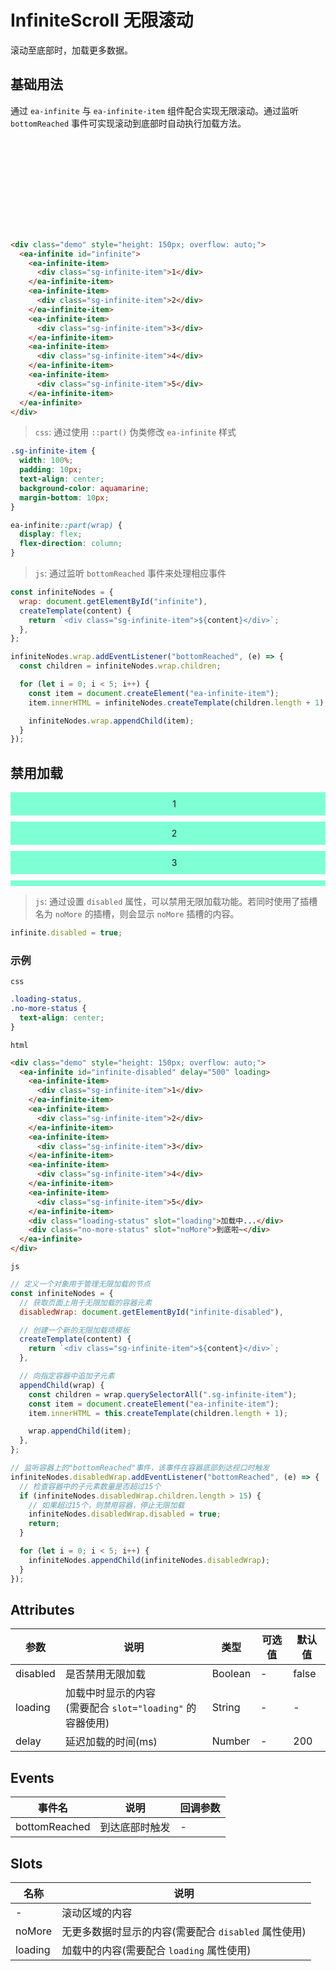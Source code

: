 <script setup>
import { onMounted } from 'vue'

onMounted(() => {
    import('../components/ea-infinite-scroll/index.js')
    import('./index.scss')

    const infiniteNodes = {
      wrap: document.getElementById('infinite'),
      disabledWrap: document.getElementById('infinite-disabled'),

      createTemplate(content) {
        return `<div class="sg-infinite-item">${content}</div>`
      },
      appendChild(wrap) {
        const children = wrap.querySelectorAll('ea-infinite-item');
        const item = document.createElement('ea-infinite-item');
        item.innerHTML = this.createTemplate(children.length + 1);

        wrap.appendChild(item);
      }
    }

    infiniteNodes.wrap.addEventListener('bottomReached', (e) => {
      for(let i = 0; i < 2; i++) {
        infiniteNodes.appendChild(infiniteNodes.wrap);
      }
    })

    infiniteNodes.disabledWrap.addEventListener('bottomReached', (e) => {
      if(infiniteNodes.disabledWrap.children.length > 15) {
        infiniteNodes.disabledWrap.disabled = true;
        return;
      }

      for(let i = 0; i < 5; i++) {
        infiniteNodes.appendChild(infiniteNodes.disabledWrap);
      }
    })
})
</script>

<style lang="scss">
.sg-infinite-item {
    width: 100%;
    padding: 10px;
    text-align: center;
    background-color: aquamarine;
    margin-bottom: 10px;
}

ea-infinite::part(wrap) {
  display: flex;
  flex-direction: column;
}

.loading-status,
.no-more-status {
  text-align: center;
}
</style>

# InfiniteScroll 无限滚动

滚动至底部时，加载更多数据。

## 基础用法

通过 `ea-infinite` 与 `ea-infinite-item` 组件配合实现无限滚动。通过监听 `bottomReached` 事件可实现滚动到底部时自动执行加载方法。

<div class="demo" style="height: 150px; overflow: auto;">
    <ea-infinite id="infinite">
        <template v-for="i in 5">
            <ea-infinite-item>
                <div class="sg-infinite-item">{{i}}</div>
            </ea-infinite-item>
        </template>
    </ea-infinite>
</div>

```html
<div class="demo" style="height: 150px; overflow: auto;">
  <ea-infinite id="infinite">
    <ea-infinite-item>
      <div class="sg-infinite-item">1</div>
    </ea-infinite-item>
    <ea-infinite-item>
      <div class="sg-infinite-item">2</div>
    </ea-infinite-item>
    <ea-infinite-item>
      <div class="sg-infinite-item">3</div>
    </ea-infinite-item>
    <ea-infinite-item>
      <div class="sg-infinite-item">4</div>
    </ea-infinite-item>
    <ea-infinite-item>
      <div class="sg-infinite-item">5</div>
    </ea-infinite-item>
  </ea-infinite>
</div>
```

> `css`: 通过使用 `::part()` 伪类修改 `ea-infinite` 样式

```css
.sg-infinite-item {
  width: 100%;
  padding: 10px;
  text-align: center;
  background-color: aquamarine;
  margin-bottom: 10px;
}

ea-infinite::part(wrap) {
  display: flex;
  flex-direction: column;
}
```

> `js`: 通过监听 `bottomReached` 事件来处理相应事件

```js
const infiniteNodes = {
  wrap: document.getElementById("infinite"),
  createTemplate(content) {
    return `<div class="sg-infinite-item">${content}</div>`;
  },
};

infiniteNodes.wrap.addEventListener("bottomReached", (e) => {
  const children = infiniteNodes.wrap.children;

  for (let i = 0; i < 5; i++) {
    const item = document.createElement("ea-infinite-item");
    item.innerHTML = infiniteNodes.createTemplate(children.length + 1);

    infiniteNodes.wrap.appendChild(item);
  }
});
```

## 禁用加载

<div class="demo" style="height: 150px; overflow: auto;">
  <ea-infinite id="infinite-disabled" delay="500" loading>
    <ea-infinite-item>
      <div class="sg-infinite-item">1</div>
    </ea-infinite-item>
    <ea-infinite-item>
      <div class="sg-infinite-item">2</div>
    </ea-infinite-item>
    <ea-infinite-item>
      <div class="sg-infinite-item">3</div>
    </ea-infinite-item>
    <ea-infinite-item>
      <div class="sg-infinite-item">4</div>
    </ea-infinite-item>
    <ea-infinite-item>
      <div class="sg-infinite-item">5</div>
    </ea-infinite-item>
    <div class="loading-status" slot="loading">加载中...</div>
    <div class="no-more-status" slot="noMore">到底啦~</div>
  </ea-infinite>
</div>

> `js`: 通过设置 `disabled` 属性，可以禁用无限加载功能。若同时使用了插槽名为 `noMore` 的插槽，则会显示 `noMore` 插槽的内容。

```js
infinite.disabled = true;
```

### 示例

`css`

```css
.loading-status,
.no-more-status {
  text-align: center;
}
```

`html`

```html
<div class="demo" style="height: 150px; overflow: auto;">
  <ea-infinite id="infinite-disabled" delay="500" loading>
    <ea-infinite-item>
      <div class="sg-infinite-item">1</div>
    </ea-infinite-item>
    <ea-infinite-item>
      <div class="sg-infinite-item">2</div>
    </ea-infinite-item>
    <ea-infinite-item>
      <div class="sg-infinite-item">3</div>
    </ea-infinite-item>
    <ea-infinite-item>
      <div class="sg-infinite-item">4</div>
    </ea-infinite-item>
    <ea-infinite-item>
      <div class="sg-infinite-item">5</div>
    </ea-infinite-item>
    <div class="loading-status" slot="loading">加载中...</div>
    <div class="no-more-status" slot="noMore">到底啦~</div>
  </ea-infinite>
</div>
```

`js`

```js
// 定义一个对象用于管理无限加载的节点
const infiniteNodes = {
  // 获取页面上用于无限加载的容器元素
  disabledWrap: document.getElementById("infinite-disabled"),

  // 创建一个新的无限加载项模板
  createTemplate(content) {
    return `<div class="sg-infinite-item">${content}</div>`;
  },

  // 向指定容器中追加子元素
  appendChild(wrap) {
    const children = wrap.querySelectorAll(".sg-infinite-item");
    const item = document.createElement("ea-infinite-item");
    item.innerHTML = this.createTemplate(children.length + 1);

    wrap.appendChild(item);
  },
};

// 监听容器上的"bottomReached"事件，该事件在容器底部到达视口时触发
infiniteNodes.disabledWrap.addEventListener("bottomReached", (e) => {
  // 检查容器中的子元素数量是否超过15个
  if (infiniteNodes.disabledWrap.children.length > 15) {
    // 如果超过15个，则禁用容器，停止无限加载
    infiniteNodes.disabledWrap.disabled = true;
    return;
  }

  for (let i = 0; i < 5; i++) {
    infiniteNodes.appendChild(infiniteNodes.disabledWrap);
  }
});
```

## Attributes

| 参数     | 说明                                                          | 类型    | 可选值 | 默认值 |
| -------- | ------------------------------------------------------------- | ------- | ------ | ------ |
| disabled | 是否禁用无限加载                                              | Boolean | -      | false  |
| loading  | 加载中时显示的内容<br/>(需要配合 `slot="loading"` 的容器使用) | String  | -      | -      |
| delay    | 延迟加载的时间(ms)                                            | Number  | -      | 200    |

## Events

| 事件名        | 说明           | 回调参数 |
| ------------- | -------------- | -------- |
| bottomReached | 到达底部时触发 | -        |

## Slots

| 名称    | 说明                                                 |
| ------- | ---------------------------------------------------- |
| -       | 滚动区域的内容                                       |
| noMore  | 无更多数据时显示的内容(需要配合 `disabled` 属性使用) |
| loading | 加载中的内容(需要配合 `loading` 属性使用)            |
